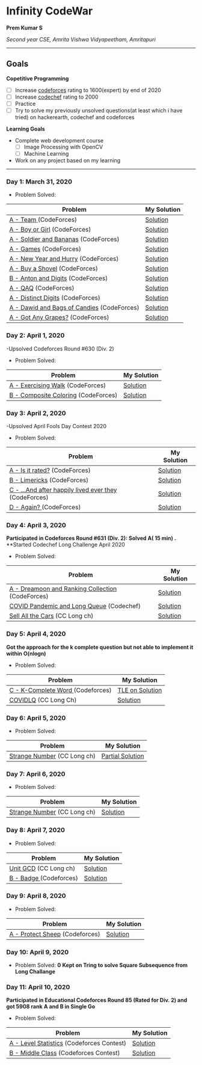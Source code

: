 # Infinity CodeWar

**Prem Kumar S**

*Second year CSE, Amrita Vishwa Vidyapeetham, Amritapuri*

---

## Goals

**Copetitive Programming**
- [ ] Increase [codeforces](https://codeforces.com/profile/M.A.D.T.I.T.A.N) rating to 1600(expert) by end of 2020
- [ ] Increase [codechef](https://www.codechef.com/users/prem5634) rating to 2000
- [ ] Practice 
- [ ] Try to solve my previously unsolved questions(at least which i have tried) on hackerearth, codechef and codeforces

**Learning Goals**

- Complete web development course
  - [ ] Image Processing with OpenCV
  - [ ] Machine Learning
  
 - Work on any project based on my learning

---
### Day 1: March 31, 2020

- Problem Solved:

|**Problem**| **My Solution**|
|-----------|----------------|
| [A - Team ](https://codeforces.com/contest/231/problem/A) (CodeForces) | [Solution](https://codeforces.com/contest/231/submission/74861498 )|
| [A - Boy or Girl](https://codeforces.com/contest/236/problem/A) (CodeForces) | [Solution]( https://codeforces.com/contest/236/submission/74861977)|
| [A - Soldier and Bananas](https://codeforces.com/contest/546/problem/A) (CodeForces) | [Solution](https://codeforces.com/contest/546/submission/74862360 )|
| [A - Games](https://codeforces.com/contest/268/problem/A) (CodeForces) | [Solution](https://codeforces.com/contest/268/submission/74863428 )|
| [A - New Year and Hurry](https://codeforces.com/contest/750/problem/A) (CodeForces) | [Solution](https://codeforces.com/contest/750/submission/74865378 )|
| [A - Buy a Shovel](https://codeforces.com/contest/732/problem/A) (CodeForces) | [Solution]( https://codeforces.com/contest/732/submission/74866627)|
| [B - Anton and Digits](https://codeforces.com/contest/734/problem/B) (CodeForces) | [Solution](https://codeforces.com/contest/734/submission/74868929 )|
| [A - QAQ](https://codeforces.com/contest/894/problem/A) (CodeForces) | [Solution](https://codeforces.com/contest/894/submission/74870873 )|
| [A - Distinct Digits](https://codeforces.com/contest/1228/problem/A) (CodeForces) | [Solution](https://codeforces.com/contest/1228/submission/74884110 )|
| [A - Dawid and Bags of Candies](https://codeforces.com/contest/1230/problem/A) (CodeForces) | [Solution](https://codeforces.com/contest/1230/submission/74898868 )|
| [A - Got Any Grapes?](https://codeforces.com/contest/1114/problem/A) (CodeForces) | [Solution](https://codeforces.com/contest/1114/submission/74899385 )|

### Day 2: April 1, 2020

-Upsolved Codeforces Round #630 (Div. 2)

- Problem Solved:

|**Problem**| **My Solution**|
|-----------|----------------|
| [A - Exercising Walk](https://codeforces.com/contest/1332/problem/A) (CodeForces) | [Solution](https://codeforces.com/contest/1332/submission/75068302 )|
| [B - Composite Coloring](https://codeforces.com/contest/1332/problem/B) (CodeForces) | [Solution](https://codeforces.com/contest/1332/submission/75078553 )|

### Day 3: April 2, 2020

-Upsolved April Fools Day Contest 2020

- Problem Solved:

|**Problem**| **My Solution**|
|-----------|----------------|
| [A - Is it rated?](https://codeforces.com/contest/1331/problem/A) (CodeForces) | [Solution](https://codeforces.com/contest/1331/submission/75179805 )|
| [B - Limericks](https://codeforces.com/contest/1331/problem/B) (CodeForces) | [Solution](https://codeforces.com/contest/1331/submission/75180219 )|
| [C - ...And after happily lived ever they](https://codeforces.com/contest/1331/problem/C) (CodeForces) | [Solution](https://codeforces.com/contest/1331/submission/75182190 )|
| [D - Again?	](https://codeforces.com/contest/1331/problem/D) (CodeForces) | [Solution](https://codeforces.com/contest/1331/submission/75179999 )|

### Day 4: April 3, 2020

**Participated in Codeforces Round #631 (Div. 2):
  Solved A( 15 min) .**
**Started Codechef Long Challenge April 2020
- Problem Solved:

|**Problem**| **My Solution**|
|-----------|----------------|
| [A - Dreamoon and Ranking Collection](https://codeforces.com/contest/1330/problem/A) (CodeForces) | [Solution]( https://codeforces.com/contest/1330/submission/75364369)|
| [COVID Pandemic and Long Queue](https://www.codechef.com/APRIL20B/problems/COVIDLQ) (Codechef) | [Solution](https://www.codechef.com/viewsolution/31133882 )|
| [Sell All the Cars](https://www.codechef.com/APRIL20B/problems/CARSELL) (CC Long ch) | [Solution]( https://www.codechef.com/viewsolution/31123743)|

### Day 5: April 4, 2020

**Got the approach for the k complete question but not able to implement it within O(nlogn)**

- Problem Solved:

|**Problem**| **My Solution**|
|-----------|----------------|
| [C - K-Complete Word ](https://codeforces.com/contest/1332/problem/C) (Codeforces) | [TLE on Solution](https://codeforces.com/contest/1332/submission/75441169)|
| [COVIDLQ](https://www.codechef.com/APRIL20B/problems/COVIDLQ) (CC Long Ch) | [Solution](https://www.codechef.com/viewsolution/31133882)|

### Day 6: April 5, 2020

- Problem Solved:

|**Problem**| **My Solution**|
|-----------|----------------|
| [Strange Number](https://www.codechef.com/APRIL20B/problems/STRNO) (CC Long ch) | [Partial Solution](https://www.codechef.com/viewsolution/31283944)|

### Day 7: April 6, 2020

- Problem Solved:

|**Problem**| **My Solution**|
|-----------|----------------|
| [Strange Number](https://www.codechef.com/APRIL20B/problems/STRNO) (CC Long ch) | [Solution](https://www.codechef.com/viewsolution/31283944)|

### Day 8: April 7, 2020

- Problem Solved:

|**Problem**| **My Solution**|
|-----------|----------------|
| [Unit GCD](https://www.codechef.com/APRIL20B/problems/UNITGCD) (CC Long ch) | [Solution](https://www.codechef.com/viewsolution/31379996)|
| [B - Badge	](https://codeforces.com/contest/1020/problem/B) (Codeforces) | [Solution](https://codeforces.com/contest/1020/submission/75772776)|


### Day 9: April 8, 2020

- Problem Solved:

|**Problem**| **My Solution**|
|-----------|----------------|
| [A - Protect Sheep](https://codeforces.com/contest/948/problem/A) (Codeforces) | [Solution](https://codeforces.com/contest/948/submission/75780581)|
### Day 10: April 9, 2020

- Problem Solved: **0**
  **Kept on Tring to solve Square Subsequence from Long Challange**

### Day 11: April 10, 2020

**Participated in Educational Codeforces Round 85 (Rated for Div. 2) and got 5908 rank**
**A and B in Single Go**
- Problem Solved:

|**Problem**| **My Solution**|
|-----------|----------------|
| [A - Level Statistics](https://codeforces.com/contest/1334/problem/A) (Codeforces Contest) | [Solution](https://codeforces.com/contest/1334/submission/76110946)|
| [B - Middle Class](https://codeforces.com/contest/1334/problem/B) (Codeforces Contest) | [Solution](https://codeforces.com/contest/1334/submission/76132388)|



